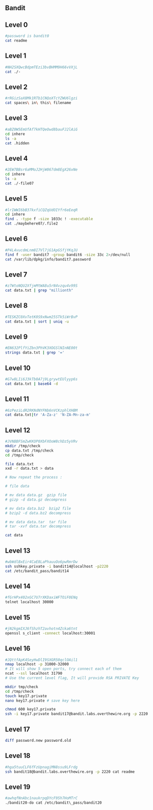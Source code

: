## Bandit

## Level 0

```bash
#password is bandit0
cat readme
```

## Level 1

```bash
#NH2SXQwcBdpmTEzi3bvBHMM9H66vVXjL
cat ./-
```

## Level 2

```bash
#rRGizSaX8Mk1RTb1CNQoXTcYZWU6lgzi
cat spaces\ in\ this\ filename
```

## Level 3

```bash
#aBZ0W5EmUfAf7kHTQeOwd8bauFJ2lAiG
cd inhere
ls -a
cat .hidden
```

## Level 4

```bash
#2EW7BBsr6aMMoJ2HjW067dm8EgX26xNe
cd inhere
ls -a
cat ./-file07
```

## Level 5

```bash
#lrIWWI6bB37kxfiCQZqUdOIYfr6eEeqR
cd inhere
find . -type f -size 1033c ! -executable
cat ./maybehere07/.file2
```

## Level 6

```bash
#P4L4vucdmLnm8I7Vl7jG1ApGSfjYKqJU
find f -user bandit7 -group bandit6 -size 33c 2>/dev/null
cat /var/lib/dpkg/info/bandit7.password
```

## Level 7

```bash
#z7WtoNQU2XfjmMtWA8u5rN4vzqu4v99S
cat data.txt | grep "millionth"
```

## Level 8

```bash
#TESKZC0XvTetK0S9xNwm25STk5iWrBvP
cat data.txt | sort | uniq -u
```

## Level 9

```bash
#EN632PlfYiZbn3PhVK3XOGSlNInNE00t
strings data.txt | grep '='
```

## Level 10

```bash
#G7w8LIi6J3kTb8A7j9LgrywtEUlyyp6s
cat data.txt | base64 -d
```

## Level 11

```bash
#6zPeziLdR2RKNdNYFNb6nVCKzphlXHBM
cat data.txt|tr 'A-Za-z' 'N-ZA-Mn-za-m'
```

## Level 12

```bash
#JVNBBFSmZwKKOP0XbFXOoW8chDz5yVRv
mkdir /tmp/check
cp data.txt /tmp/check
cd /tmp/check

file data.txt
xxd -r data.txt > data

# Now repeat the process :

# file data

# mv data data.gz  gzip file
# gizp -d data.gz decompress

# mv data data.bz2  bzip2 file
# bzip2 -d data.bz2 decompress

# mv data data.tar  tar file
# tar -xvf data.tar decompress

cat data
```

## Level 13

```bash
#wbWdlBxEir4CaE8LaPhauuOo6pwRmrDw
ssh sshkey.private -i bandit14@localhost -p2220
cat /etc/bandit_pass/bandit14
```

## Level 14

```bash
#fGrHPx402xGC7U7rXKDaxiWFTOiF0ENq
telnet localhost 30000
```

## Level 15

```bash
#jN2kgmIXJ6fShzhT2avhotn4Zcka6tnt
openssl s_client -connect localhost:30001
```

## Level 16

```bash
#JQttfApK4SeyHwDlI9SXGR50qclOAil1
nmap localhost -p 31000-32000
# It will show 5 open ports, try connect each of them
ncat --ssl localhost 31790
# Use the current level flag, It will provide RSA PRIVATE Key

mkdir tmp/check
cd /tmp/check
touch key17.private
nano key17.private # save key here

chmod 600 key17.private 
ssh -i key17.private bandit17@bandit.labs.overthewire.org -p 2220
```

## Level 17

```bash
diff password.new password.old
```

## Level 18

```bash
#hga5tuuCLF6fFzUpnagiMN8ssu9LFrdg
ssh bandit18@bandit.labs.overthewire.org -p 2220 cat readme
```

## Level 19

```bash
#awhqfNnAbc1naukrpqDYcF95h7HoMTrC
./bandit20-do cat /etc/bandit\_pass/bandit20
```


